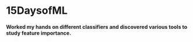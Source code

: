 # 15DaysofML

#### Worked my hands on different classifiers and discovered various tools to study feature importance.
